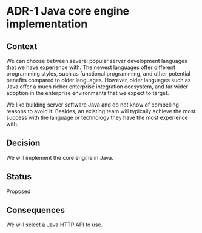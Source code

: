 # ADR-1 Java core engine implementation

## Context

We can choose between several popular server development languages that we have experience with.
The newest languages offer different programming styles, such as functional programming, and other potential benefits compared to older languages.
However, older languages such as Java offer a much richer enterprise integration ecosystem, and far wider adoption in the enterprise environments that we expect to target.

We like building server software Java and do not know of compelling reasons to avoid it.
Besides, an existing team will typically achieve the most success with the language or technology they have the most experience with.

## Decision

We will implement the core engine in Java.

## Status

Proposed

## Consequences

We will select a Java HTTP API to use.
